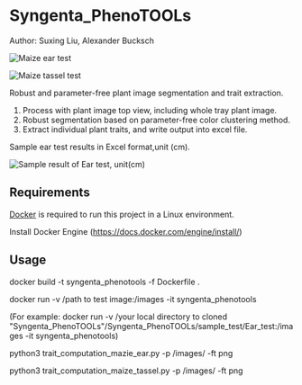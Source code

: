 # Syngenta_PhenoTOOLs

Author: Suxing Liu,  Alexander Bucksch 


![Maize ear test](../main/media/image_01.png) 

![Maize tassel test](../main/media/image_02.png) 

Robust and parameter-free plant image segmentation and trait extraction.

1. Process with plant image top view, including whole tray plant image.
2. Robust segmentation based on parameter-free color clustering method.
3. Extract individual plant traits, and write output into excel file.

Sample ear test results in Excel format,unit (cm). 

![Sample result of Ear test, unit(cm)](../main/media/image_03.png) 

## Requirements

[Docker](https://www.docker.com/) is required to run this project in a Linux environment.

Install Docker Engine (https://docs.docker.com/engine/install/)

## Usage

docker build -t syngenta_phenotools -f Dockerfile .

docker run -v /path to test image:/images -it syngenta_phenotools

(For example: docker run -v /your local directory to cloned "Syngenta_PhenoTOOLs"/Syngenta_PhenoTOOLs/sample_test/Ear_test:/images -it syngenta_phenotools)

python3 trait_computation_mazie_ear.py -p /images/ -ft png

python3 trait_computation_maize_tassel.py -p /images/ -ft png
